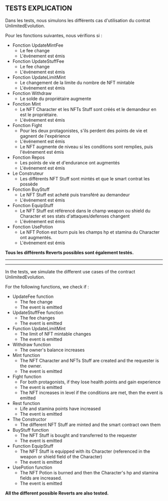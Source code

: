 ## TESTS EXPLICATION

Dans les tests, nous simulons les différents cas d'utilisation du contrat UnlimitedEvolution.  

Pour les fonctions suivantes, nous vérifions si :
* Fonction UpdateMintFee
  - Le fee change
  - L'événement est émis
* Fonction UpdateStuffFee
  - Le fee change
  - L'événement est émis
* Fonction UpdateLimitMint
  - Le changement de la limite du nombre de NFT mintable
  - L'événement est émis
* Fonction Withdraw
  - Le solde du propriétaire augmente
* Fonction Mint
  - Le NFT Character et les NFTs Stuff sont créés et le demandeur en est le propriétaire.
  - L'événement est émis
* Fonction Fight
  - Pour les deux protagonistes, s'ils perdent des points de vie et gagnent de l'expérience
  - L'événement est émis
  - Le NFT augmente de niveau si les conditions sont remplies, puis l'événement est émis
* Fonction Repos
  - Les points de vie et d'endurance ont augmentés
  - L'événement est émis
* Le Construteur
  - Les différents NFT Stuff sont mintés et que le smart contrat les possède
* Fonction BuyStuff
  - Le NFT Stuff est acheté puis transféré au demandeur
  - L'événement est émis
* Fonction EquipStuff
  - Le NFT Stuff est référencé dans le champ weapon ou shield du Character et ses stats d'attaques/defenses changent
  - L'événement est émis
* Fonction UsePotion
  - Le NFT Potion est burn puis les champs hp et stamina du Character ont augmentés.
  - L'événement est émis

**Tous les différents Reverts possibles sont également testés.**

***
***

In the tests, we simulate the different use cases of the contract UnlimitedEvolution.  

For the following functions, we check if :
* UpdateFee function
  - The fee change
  - The event is emitted
* UpdateStuffFee function
  - The fee changes
  - The event is emitted
* Function UpdateLimitMint
  - The limit of NFT mintable changes
  - The event is emitted
* Withdraw function
  - The owner's balance increases
* Mint function
  - The NFT Character and NFTs Stuff are created and the requester is the owner.
  - The event is emitted
* Fight function
  - For both protagonists, if they lose health points and gain experience
  - The event is emitted
  - The NFT increases in level if the conditions are met, then the event is emitted
* Rest function
  - Life and stamina points have increased
  - The event is emitted
* The Constructor
  - The different NFT Stuff are minted and the smart contract own them
* BuyStuff function
  - The NFT Stuff is bought and transferred to the requester
  - The event is emitted
* Function EquipStuff
  - The NFT Stuff is equipped with its Character (referenced in the weapon or shield field of the Character)
  - The event is emitted
* UsePotion function
  - The NFT Potion is burned and then the Character's hp and stamina fields are increased.
  - The event is emitted

**All the different possible Reverts are also tested.**